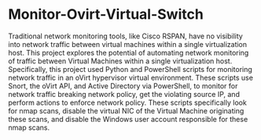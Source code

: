 # Monitor-Ovirt-Virtual-Switch 
Traditional network monitoring tools, like Cisco RSPAN, have no visibility into network traffic between virtual machines within a single virtualization host. This project explores the potential of automating network monitoring of traffic between Virtual Machines within a single virtualization host. Specifically, this project used Python and PowerShell scripts for monitoring network traffic in an oVirt hypervisor virtual environment. These scripts use Snort, the oVirt API, and Active Directory via PowerShell, to monitor for network traffic breaking network policy, get the violating source IP, and perform actions to enforce network policy. These scripts specifically look for nmap scans, disable the virtual NIC of the Virtual Machine originating these scans, and disable the Windows user account responsible for these nmap scans.
